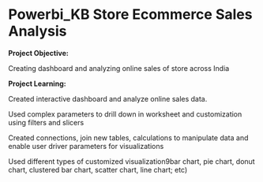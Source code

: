 # Powerbi_KB Store Ecommerce Sales Analysis

**Project Objective:**

Creating dashboard and analyzing online sales of store across India

**Project Learning:**

Created interactive dashboard and analyze online sales data.

Used complex parameters to drill down in worksheet and customization using filters and slicers

Created connections, join new tables, calculations to manipulate data and enable user driver parameters for visualizations

Used different types of customized visualization9bar chart, pie chart, donut chart, clustered bar chart, scatter chart, line chart; etc)
